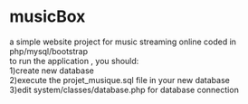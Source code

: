 # musicBox
a simple website project for music streaming online coded in php/mysql/bootstrap<br>
to run the application , you should:<br>
1)create new database<br>
2)execute the projet_musique.sql file in your new database<br>
3)edit system/classes/database.php for database connection<br>
